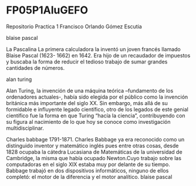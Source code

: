 # FP05P1AluGEFO
Repositorio Practica 1
Francisco Orlando Gómez Escutia

blaise pascal

La Pascalina La primera calculadora la inventó un joven francés llamado Blaise Pascal (1623-
1662) en 1642. Era hijo de un recaudador de impuestos y buscaba la forma de reducir el tedioso
trabajo de sumar grandes cantidades de números.

alan turing 

 Alan Turing, la invención de una máquina teórica –fundamento de los ordenadores
actuales-, había sido elegida por el público como la invención británica más importante del siglo
XX. Sin embargo, más allá de su formidable e influyente legado científico, otro de los legados de
este genial científico fue la forma en que Turing “hacía la ciencia”, contribuyendo con su figura al
nacimiento de lo que hoy se conoce como investigación multidisciplinar. 

Charles babbage 1791-1871. Charles Babbage ya era reconocido como un distinguido inventor y matemático inglés pues entre otras cosas, desde 1828 ocupaba la cátedra Lucasiana de Matemáticas de la universidad de Cambridge, la misma que había ocupado Newton.Cuyo trabajo sobre las computadoras en el siglo XIX estaba muy por delante de su tiempo. Babbage trabajó en dos dispositivos informáticos, ninguno de ellos completó: el motor de la diferencia y el motor analítico. blaise pascal
